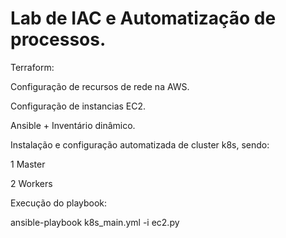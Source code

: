# Lab de IAC e Automatização de processos.

Terraform: 

Configuração de recursos de rede na AWS.

Configuração de instancias EC2. 

Ansible +  Inventário dinâmico.

Instalação e configuração automatizada de cluster k8s, sendo:
 

1 Master
 
2 Workers



Execução do playbook:

ansible-playbook k8s_main.yml -i ec2.py

